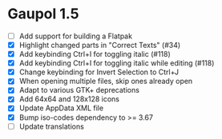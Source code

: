 Gaupol 1.5
==========

* [ ] Add support for building a Flatpak
* [x] Highlight changed parts in "Correct Texts" (#34)
* [x] Add keybinding Ctrl+I for toggling italic (#118)
* [x] Add keybinding Ctrl+I for toggling italic while editing (#118)
* [x] Change keybinding for Invert Selection to Ctrl+J
* [x] When opening multiple files, skip ones already open
* [x] Adapt to various GTK+ deprecations
* [x] Add 64x64 and 128x128 icons
* [x] Update AppData XML file
* [x] Bump iso-codes dependency to >= 3.67
* [ ] Update translations
